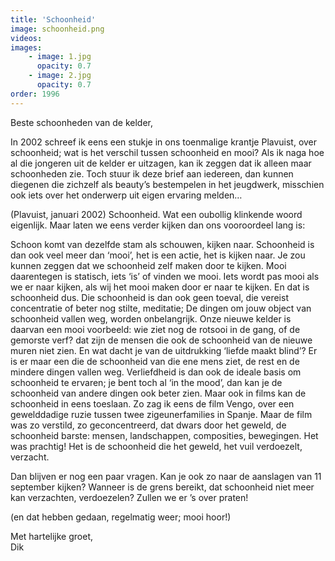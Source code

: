 ```yaml
---
title: 'Schoonheid'
image: schoonheid.png
videos:
images:
    - image: 1.jpg
      opacity: 0.7
    - image: 2.jpg
      opacity: 0.7
order: 1996
---
```


Beste schoonheden van de kelder,

In 2002 schreef ik eens een stukje in ons toenmalige krantje Plavuist, over schoonheid; wat is het verschil tussen schoonheid en mooi? Als ik naga hoe al die jongeren uit de kelder er uitzagen, kan ik zeggen dat ik alleen maar schoonheden zie. Toch stuur ik deze brief aan iedereen, dan kunnen diegenen die zichzelf als beauty’s bestempelen in het jeugdwerk, misschien ook iets over het onderwerp uit eigen ervaring melden…

(Plavuist, januari 2002)
Schoonheid. 
Wat een oubollig klinkende woord eigenlijk. Maar laten we eens verder kijken dan ons vooroordeel lang is:

Schoon komt van dezelfde stam als schouwen, kijken naar. Schoonheid is dan ook veel meer dan ‘mooi’, het is een actie, het is kijken naar. Je zou kunnen zeggen dat we schoonheid zelf maken door te kijken. Mooi daarentegen is statisch, iets ‘is’ of vinden we mooi. Iets wordt pas mooi als we er naar kijken, als wij het mooi maken door er naar te kijken. En dat is schoonheid dus. Die schoonheid is dan ook geen toeval, die vereist concentratie of beter nog stilte, meditatie; De dingen om jouw object van schoonheid vallen weg, worden onbelangrijk. Onze nieuwe kelder is daarvan een mooi voorbeeld: wie ziet nog de rotsooi in de gang, of de gemorste verf? dat zijn de mensen die ook de schoonheid van de nieuwe muren niet zien. En wat dacht je van de uitdrukking ‘liefde maakt blind’? Er is er maar een die de schoonheid van die ene mens ziet, de rest en de mindere dingen vallen weg. Verliefdheid is dan ook de ideale basis om schoonheid te ervaren; je bent toch al ‘in the mood’, dan kan je de schoonheid van andere dingen ook beter zien. Maar ook in films kan de schoonheid in eens toeslaan. Zo zag ik eens de film Vengo, over een gewelddadige ruzie tussen twee zigeunerfamilies in Spanje. Maar de film was zo verstild, zo geconcentreerd, dat dwars door het geweld, de schoonheid barste: mensen, landschappen, composities, bewegingen. Het was prachtig! Het is de schoonheid die het geweld, het vuil verdoezelt, verzacht.

Dan blijven er nog een paar vragen. 
Kan je ook zo naar de aanslagen van 11 september kijken?
Wanneer is de grens bereikt, dat schoonheid niet meer kan verzachten, verdoezelen?
Zullen we er ’s over praten!

(en dat hebben gedaan, regelmatig weer; mooi hoor!)

Met hartelijke groet,<br/>
Dik

